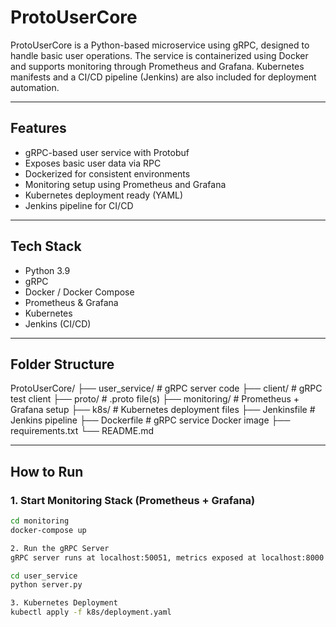 # ProtoUserCore

ProtoUserCore is a Python-based microservice using gRPC, designed to handle basic user operations. The service is containerized using Docker and supports monitoring through Prometheus and Grafana. Kubernetes manifests and a CI/CD pipeline (Jenkins) are also included for deployment automation.

---

## Features

- gRPC-based user service with Protobuf
- Exposes basic user data via RPC
- Dockerized for consistent environments
- Monitoring setup using Prometheus and Grafana
- Kubernetes deployment ready (YAML)
- Jenkins pipeline for CI/CD

---

## Tech Stack

- Python 3.9
- gRPC
- Docker / Docker Compose
- Prometheus & Grafana
- Kubernetes
- Jenkins (CI/CD)

---

## Folder Structure

ProtoUserCore/
├── user_service/ # gRPC server code
├── client/ # gRPC test client
├── proto/ # .proto file(s)
├── monitoring/ # Prometheus + Grafana setup
├── k8s/ # Kubernetes deployment files
├── Jenkinsfile # Jenkins pipeline
├── Dockerfile # gRPC service Docker image
├── requirements.txt
└── README.md



---

## How to Run

### 1. Start Monitoring Stack (Prometheus + Grafana)

```bash
cd monitoring
docker-compose up

2. Run the gRPC Server
gRPC server runs at localhost:50051, metrics exposed at localhost:8000

cd user_service
python server.py

3. Kubernetes Deployment
kubectl apply -f k8s/deployment.yaml
